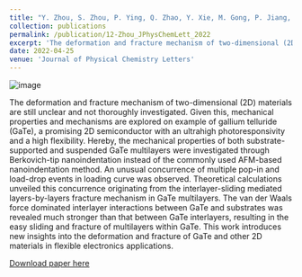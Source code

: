 ```yaml
---
title: "Y. Zhou, S. Zhou, P. Ying, Q. Zhao, Y. Xie, M. Gong, P. Jiang, H. Cai, B. Chen, S. Tongay, J. Zhang, W. Jie, T. Wang, P. Tan, D. Liu, M. Kuball, Unusual Deformation and Fracture in Gallium Telluride Multilayers. J Phys Chem Lett 13, 3831-3839 (2022)."
collection: publications
permalink: /publication/12-Zhou_JPhysChemLett_2022
excerpt: 'The deformation and fracture mechanism of two-dimensional (2D) materials are still unclear and not thoroughly investigated. Given this, mechanical properties and mechanisms are explored on example of gallium telluride (GaTe), a promising 2D semiconductor with an ultrahigh photoresponsivity and a high flexibility. Hereby, the mechanical properties of both substrate-supported and suspended GaTe multilayers were investigated through Berkovich-tip nanoindentation instead of the commonly used AFM-based nanoindentation method. '
date: 2022-04-25
venue: 'Journal of Physical Chemistry Letters'
---
```

![image](https://user-images.githubusercontent.com/54773018/216964237-08a564f6-d57d-4d5c-94a3-1dc033d32c0b.png)

The deformation and fracture mechanism of two-dimensional (2D) materials are still unclear and not thoroughly investigated. Given this, mechanical properties and mechanisms are explored on example of gallium telluride (GaTe), a promising 2D semiconductor with an ultrahigh photoresponsivity and a high flexibility. Hereby, the mechanical properties of both substrate-supported and suspended GaTe multilayers were investigated through Berkovich-tip nanoindentation instead of the commonly used AFM-based nanoindentation method. An unusual concurrence of multiple pop-in and load-drop events in loading curve was observed. Theoretical calculations unveiled this concurrence originating from the interlayer-sliding mediated layers-by-layers fracture mechanism in GaTe multilayers. The van der Waals force dominated interlayer interactions between GaTe and substrates was revealed much stronger than that between GaTe interlayers, resulting in the easy sliding and fracture of multilayers within GaTe. This work introduces new insights into the deformation and fracture of GaTe and other 2D materials in flexible electronics applications.

[Download paper here](http://hityingph.github.io/files/12-Zhou_JPhysChemLett_2022.pdf)
